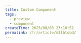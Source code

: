 ```yaml
---
title: Custom Component
tags:
  - preview
  - component
createTime: 2025/08/03 23:10:52
permalink: /fr/article/m3lbtobd/
---
```


<CustomComponent />
